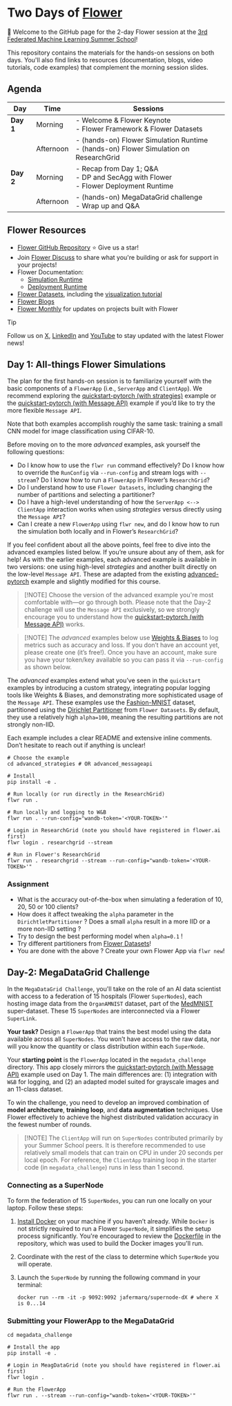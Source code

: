 # Two Days of [Flower](https://flower.ai/)


👋 Welcome to the GitHub page for the 2-day Flower session at the [3rd Federated Machine Learning Summer School](https://school.flta-conference.org/index.php)!

This repository contains the materials for the hands-on sessions on both days. You'll also find links to resources (documentation, blogs, video tutorials, code examples) that complement the morning session slides.

## Agenda

| Day        | Time       | Sessions                                      |
|------------|------------|-----------------------------------------------|
| **Day 1**  | Morning    | - Welcome & Flower Keynote <br> - Flower Framework & Flower Datasets |
|            | Afternoon  | - (hands-on) Flower Simulation Runtime <br> - (hands-on) Flower Simulation on ResearchGrid |
| **Day 2**  | Morning    | - Recap from Day 1; Q&A <br> - DP and SecAgg with Flower <br> - Flower Deployment Runtime |
|            | Afternoon  | - (hands-on) MegaDataGrid challenge <br> - Wrap up and Q&A |

## Flower Resources

- [Flower GitHub Repository](https://github.com/adap/flower) ⭐️ Give us a star!
- Join [Flower Discuss](https://discuss.flower.ai/) to share what you're building or ask for support in your projects!
- Flower Documentation:  
  - [Simulation Runtime](https://flower.ai/docs/framework/how-to-run-simulations.html)  
  - [Deployment Runtime](https://flower.ai/docs/framework/deploy.html)  
- [Flower Datasets](https://flower.ai/docs/datasets/), including the [visualization tutorial](https://flower.ai/docs/datasets/tutorial-visualize-label-distribution.html)  
- [Flower Blogs](https://flower.ai/blog/)  
- [Flower Monthly](https://flower.ai/events/flower-monthly/) for updates on projects built with Flower

> [!TIP]
> Follow us on [X](https://twitter.com/flwrlabs), [LinkedIn](https://de.linkedin.com/company/flwrlabs) and [YouTube](https://www.youtube.com/@flowerlabs) to stay updated with the latest Flower news!

## Day 1: All-things Flower Simulations


The plan for the first hands-on session is to familiarize yourself with the basic components of a `FlowerApp` (i.e., `ServerApp` and `ClientApp`). We recommend exploring the [quickstart-pytorch (with strategies)](https://github.com/adap/flower/tree/main/examples/quickstart-pytorch) example or the [quickstart-pytorch (with Message API)](https://github.com/adap/flower/tree/main/examples/app-pytorch) example if you’d like to try the more flexible `Message API`.

Note that both examples accomplish roughly the same task: training a small CNN model for image classification using CIFAR-10.

Before moving on to the more *advanced* examples, ask yourself the following questions:

* Do I know how to use the `flwr run` command effectively? Do I know how to override the `RunConfig` via `--run-config` and stream logs with `--stream`? Do I know how to run a `FlowerApp` in Flower’s `ResearchGrid`?
* Do I understand how to use `Flower Datasets`, including changing the number of partitions and selecting a partitioner?
* Do I have a high-level understanding of how the `ServerApp <--> ClientApp` interaction works when using *strategies* versus directly using the `Message API`?
* Can I create a new `FlowerApp` using `flwr new`, and do I know how to run the simulation both locally and in Flower’s `ResearchGrid`?

If you feel confident about all the above points, feel free to dive into the advanced examples listed below. If you’re unsure about any of them, ask for help! As with the earlier examples, each advanced example is available in two versions: one using high-level *strategies* and another built directly on the low-level `Message API`. These are adapted from the existing [advanced-pytorch](https://github.com/adap/flower/tree/main/examples/quickstart-pytorch) example and slightly modified for this course.

> \[!NOTE]
> Choose the version of the advanced example you're most comfortable with—or go through both. Please note that the Day-2 challenge will use the `Message API` exclusively, so we strongly encourage you to understand how the [quickstart-pytorch (with Message API)](https://github.com/adap/flower/tree/main/examples/app-pytorch) works.

> \[!NOTE]
> The *advanced* examples below use [Weights & Biases](https://wandb.ai/site/) to log metrics such as accuracy and loss. If you don’t have an account yet, please create one (it’s free!). Once you have an account, make sure you have your token/key available so you can pass it via `--run-config` as shown below.

The *advanced* examples extend what you’ve seen in the `quickstart` examples by introducing a custom strategy, integrating popular logging tools like Weights & Biases, and demonstrating more sophisticated usage of the `Message API`. These examples use the [Fashion-MNIST](https://huggingface.co/datasets/zalando-datasets/fashion_mnist) dataset, partitioned using the [Dirichlet Partitioner](https://flower.ai/docs/datasets/ref-api/flwr_datasets.partitioner.DirichletPartitioner.html#flwr_datasets.partitioner.DirichletPartitioner) from `Flower Datasets`. By default, they use a relatively high `alpha=100`, meaning the resulting partitions are not strongly non-IID.

Each example includes a clear README and extensive inline comments. Don’t hesitate to reach out if anything is unclear!

```shell
# Choose the example
cd advanced_strategies # OR advanced_messageapi

# Install
pip install -e .

# Run locally (or run directly in the ResearchGrid)
flwr run .

# Run locally and logging to W&B
flwr run . --run-config="wandb-token='<YOUR-TOKEN>'"

# Login in ResearchGrid (note you should have registered in flower.ai first)
flwr login . researchgrid --stream

# Run in Flower's ResearchGrid
flwr run . researchgrid --stream --run-config="wandb-token='<YOUR-TOKEN>'"
```

### Assignment

- What is the accuracy out-of-the-box when simulating a federation of 10, 20, 50 or 100 clients?
- How does it affect tweaking the `alpha` parameter in the `DirichtletPartitioner` ? Does a small `alpha` result in a more IID or a more non-IID setting ?
- Try to design the best performing model when `alpha=0.1` !
- Try different partitioners from [Flower Datasets](https://flower.ai/docs/datasets/ref-api/flwr_datasets.partitioner.html#module-flwr_datasets.partitioner)!
- You are done with the above ? Create your own Flower App via `flwr new`! 

## Day-2: MegaDataGrid Challenge

In the `MegaDataGrid Challenge`, you'll take on the role of an AI data scientist with access to a federation of 15 hospitals (Flower `SuperNodes`), each hosting image data from the `OrganAMNIST` dataset, part of the [MedMNIST](https://medmnist.com/) super-dataset. These 15 `SuperNodes` are interconnected via a Flower `SuperLink`.

**Your task?** Design a `FlowerApp` that trains the best model using the data available across all `SuperNodes`. You won’t have access to the raw data, nor will you know the quantity or class distribution within each `SuperNode`.

Your **starting point** is the `FlowerApp` located in the `megadata_challenge` directory. This app closely mirrors the [quickstart-pytorch (with Message API)](https://github.com/adap/flower/tree/main/examples/app-pytorch) example used on Day 1. The main differences are: (1) integration with `W&B` for logging, and (2) an adapted model suited for grayscale images and an 11-class dataset.

To win the challenge, you need to develop an improved combination of **model architecture**, **training loop**, and **data augmentation** techniques. Use Flower effectively to achieve the highest distributed validation accuracy in the fewest number of rounds.

> \[!NOTE]
> The `ClientApp` will run on `SuperNodes` contributed primarily by your Summer School peers. It is therefore recommended to use relatively small models that can train on CPU in under 20 seconds per local epoch. For reference, the `ClientApp` training loop in the starter code (in `megadata_challenge`) runs in less than 1 second.


### Connecting as a SuperNode

To form the federation of 15 `SuperNodes`, you can run one locally on your laptop. Follow these steps:

1. [Install Docker](https://docs.docker.com/desktop/) on your machine if you haven’t already. While `Docker` is not strictly required to run a Flower `SuperNode`, it simplifies the setup process significantly. You're encouraged to review the [Dockerfile](./Dockerfile) in the repository, which was used to build the Docker images you'll run.

2. Coordinate with the rest of the class to determine which `SuperNode` you will operate.

3. Launch the `SuperNode` by running the following command in your terminal:

    ```shell
    docker run --rm -it -p 9092:9092 jafermarq/supernode-dX # where X is 0...14
    ```

### Submitting your FlowerApp to the MegaDataGrid

```shell
cd megadata_challenge

# Install the app
pip install -e .

# Login in MeagDataGrid (note you should have registered in flower.ai first)
flwr login .

# Run the FlowerApp
flwr run . --stream --run-config="wandb-token='<YOUR-TOKEN>'"
```
